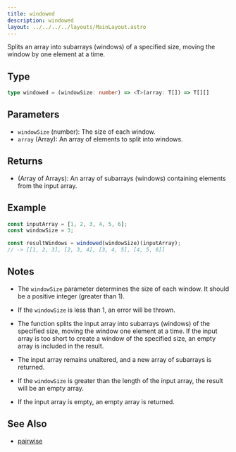 ```yaml
---
title: windowed
description: windowed
layout: ../../../../layouts/MainLayout.astro
---
```

Splits an array into subarrays (windows) of a specified size, 
moving the window by one element at a time.
## Type

```ts
type windowed = (windowSize: number) => <T>(array: T[]) => T[][]
```

## Parameters

- `windowSize` (number): The size of each window.
- `array` (Array): An array of elements to split into windows.

## Returns

- (Array of Arrays): An array of subarrays (windows) containing 
elements from the input array.

## Example

```ts
const inputArray = [1, 2, 3, 4, 5, 6];
const windowSize = 3;

const resultWindows = windowed(windowSize)(inputArray);
// -> [[1, 2, 3], [2, 3, 4], [3, 4, 5], [4, 5, 6]]
```

## Notes

- The `windowSize` parameter determines the size of each window. 
It should be a positive integer (greater than 1).
- If the `windowSize` is less than 1, an error will be thrown.

- The function splits the input array into subarrays (windows) 
of the specified size, moving the window one element at a time. 
If the input array is too short to create a window of the specified 
size, an empty array is included in the result.

- The input array remains unaltered, and a new array of subarrays 
is returned.

- If the `windowSize` is greater than the length of the input array, 
the result will be an empty array.

- If the input array is empty, an empty array is returned.



## See Also

- [pairwise](./pairwise)

